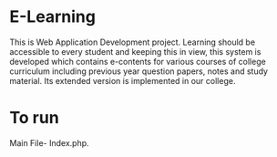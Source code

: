 # E-Learning
This is Web Application Development project. Learning should be accessible to every student and keeping this in view, this system is developed which contains e-contents for various courses of college curriculum including previous year question papers, notes and study material. Its extended version is implemented in our college.

# To run
Main File- Index.php.
